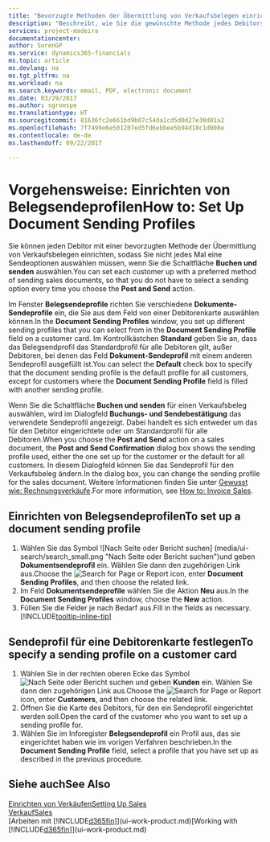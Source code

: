 ```yaml
---
title: "Bevorzugte Methoden der Übermittlung von Verkaufsbelegen einrichten | Microsoft Docs"
description: "Beschreibt, wie Sie die gewünschte Methode jedes Debitors der Übermittlung von Verkaufsbelegen eingerichtet, z Buchen, PDF-Dateien, elektronischer Beleg, usw."
services: project-madeira
documentationcenter: 
author: SorenGP
ms.service: dynamics365-financials
ms.topic: article
ms.devlang: na
ms.tgt_pltfrm: na
ms.workload: na
ms.search.keywords: email, PDF, electronic document
ms.date: 03/29/2017
ms.author: sgroespe
ms.translationtype: HT
ms.sourcegitcommit: 81636fc2e661bd9b07c54da1cd5d0d27e30d01a2
ms.openlocfilehash: 7f7499e6e501207ed5fd6ebbee5b94d18c1d008e
ms.contentlocale: de-de
ms.lasthandoff: 09/22/2017

---
```

# <a name="how-to-set-up-document-sending-profiles"></a><span data-ttu-id="512bc-103">Vorgehensweise: Einrichten von Belegsendeprofilen</span><span class="sxs-lookup"><span data-stu-id="512bc-103">How to: Set Up Document Sending Profiles</span></span>
<span data-ttu-id="512bc-104">Sie können jeden Debitor mit einer bevorzugten Methode der Übermittlung von Verkaufsbelegen einrichten, sodass Sie nicht jedes Mal eine Sendeoptionen auswählen müssen, wenn Sie die Schaltfläche **Buchen und senden** auswählen.</span><span class="sxs-lookup"><span data-stu-id="512bc-104">You can set each customer up with a preferred method of sending sales documents, so that you do not have to select a sending option every time you choose the **Post and Send** action.</span></span>

<span data-ttu-id="512bc-105">Im Fenster **Belegsendeprofile** richten Sie verschiedene **Dokumente-Sendeprofile** ein, die Sie aus dem Feld von einer Debitorenkarte auswählen können.</span><span class="sxs-lookup"><span data-stu-id="512bc-105">In the **Document Sending Profiles** window, you set up different sending profiles that you can select from in the **Document Sending Profile** field on a customer card.</span></span> <span data-ttu-id="512bc-106">Im Kontrollkästchen **Standard** geben Sie an, dass das Belegsendprofil das Standardprofil für alle Debitoren gilt, außer Debitoren, bei denen das Feld **Dokument-Sendeprofil** mit einem anderen Sendeprofil ausgefüllt ist.</span><span class="sxs-lookup"><span data-stu-id="512bc-106">You can select the **Default** check box to specify that the document sending profile is the default profile for all customers, except for customers where the **Document Sending Profile** field is filled with another sending profile.</span></span>

<span data-ttu-id="512bc-107">Wenn Sie die Schaltfläche **Buchen und senden** für einen Verkaufsbeleg auswählen, wird im Dialogfeld **Buchungs- und Sendebestätigung** das verwendete Sendeprofil angezeigt. Dabei handelt es sich entweder um das für den Debitor eingerichtete oder um Standardprofil für alle Debitoren.</span><span class="sxs-lookup"><span data-stu-id="512bc-107">When you choose the **Post and Send** action on a sales document, the **Post and Send Confirmation** dialog box shows the sending profile used, either the one set up for the customer or the default for all customers.</span></span> <span data-ttu-id="512bc-108">In diesem Dialogfeld können Sie das Sendeprofil für den Verkaufsbeleg ändern.</span><span class="sxs-lookup"><span data-stu-id="512bc-108">In the dialog box, you can change the sending profile for the sales document.</span></span> <span data-ttu-id="512bc-109">Weitere Informationen finden Sie unter [Gewusst wie: Rechnungsverkäufe](sales-how-invoice-sales.md).</span><span class="sxs-lookup"><span data-stu-id="512bc-109">For more information, see [How to: Invoice Sales](sales-how-invoice-sales.md).</span></span>

## <a name="to-set-up-a-document-sending-profile"></a><span data-ttu-id="512bc-110">Einrichten von Belegsendeprofilen</span><span class="sxs-lookup"><span data-stu-id="512bc-110">To set up a document sending profile</span></span>
1. <span data-ttu-id="512bc-111">Wählen Sie das Symbol ![Nach Seite oder Bericht suchen] (media/ui-search/search_small.png "Nach Seite oder Bericht suchen")und geben **Dokumentsendeprofil** ein. Wählen Sie dann den zugehörigen Link aus.</span><span class="sxs-lookup"><span data-stu-id="512bc-111">Choose the ![Search for Page or Report](media/ui-search/search_small.png "Search for Page or Report icon") icon, enter **Document Sending Profiles**, and then choose the related link.</span></span>
2. <span data-ttu-id="512bc-112">Im Feld **Dokumentsendeprofile** wählen Sie die Aktion **Neu** aus.</span><span class="sxs-lookup"><span data-stu-id="512bc-112">In the **Document Sending Profiles** window, choose the **New** action.</span></span>
3. <span data-ttu-id="512bc-113">Füllen Sie die Felder je nach Bedarf aus.</span><span class="sxs-lookup"><span data-stu-id="512bc-113">Fill in the fields as necessary.</span></span> [!INCLUDE[tooltip-inline-tip](includes/tooltip-inline-tip_md.md)]

## <a name="to-specify-a-sending-profile-on-a-customer-card"></a><span data-ttu-id="512bc-114">Sendeprofil für eine Debitorenkarte festlegen</span><span class="sxs-lookup"><span data-stu-id="512bc-114">To specify a sending profile on a customer card</span></span>
1. <span data-ttu-id="512bc-115">Wählen Sie in der rechten oberen Ecke das Symbol ![Nach Seite oder Bericht suchen](media/ui-search/search_small.png "Nach Seite oder Bericht suchen") und geben **Kunden** ein. Wählen Sie dann den zugehörigen Link aus.</span><span class="sxs-lookup"><span data-stu-id="512bc-115">Choose the ![Search for Page or Report](media/ui-search/search_small.png "Search for Page or Report icon") icon, enter **Customers**, and then choose the related link.</span></span>
2. <span data-ttu-id="512bc-116">Öffnen Sie die Karte des Debitors, für den ein Sendeprofil eingerichtet werden soll.</span><span class="sxs-lookup"><span data-stu-id="512bc-116">Open the card of the customer who you want to set up a sending profile for.</span></span>
3. <span data-ttu-id="512bc-117">Wählen Sie im Inforegister **Belegsendeprofil** ein Profil aus, das sie eingerichtet haben wie im vorigen Verfahren beschrieben.</span><span class="sxs-lookup"><span data-stu-id="512bc-117">In the **Document Sending Profile** field, select a profile that you have set up as described in the previous procedure.</span></span>

## <a name="see-also"></a><span data-ttu-id="512bc-118">Siehe auch</span><span class="sxs-lookup"><span data-stu-id="512bc-118">See Also</span></span>
[<span data-ttu-id="512bc-119">Einrichten von Verkäufen</span><span class="sxs-lookup"><span data-stu-id="512bc-119">Setting Up Sales</span></span>](sales-setup-sales.md)  
[<span data-ttu-id="512bc-120">Verkauf</span><span class="sxs-lookup"><span data-stu-id="512bc-120">Sales</span></span>](sales-manage-sales.md)  
<span data-ttu-id="512bc-121">[Arbeiten mit [!INCLUDE[d365fin](includes/d365fin_md.md)]](ui-work-product.md)</span><span class="sxs-lookup"><span data-stu-id="512bc-121">[Working with [!INCLUDE[d365fin](includes/d365fin_md.md)]](ui-work-product.md)</span></span>

